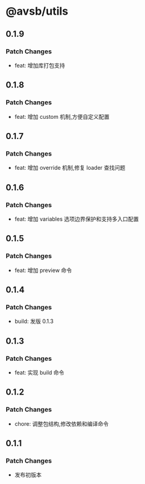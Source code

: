 # @avsb/utils

## 0.1.9

### Patch Changes

- feat: 增加库打包支持

## 0.1.8

### Patch Changes

- feat: 增加 custom 机制,方便自定义配置

## 0.1.7

### Patch Changes

- feat: 增加 override 机制,修复 loader 查找问题

## 0.1.6

### Patch Changes

- feat: 增加 variables 选项边界保护和支持多入口配置

## 0.1.5

### Patch Changes

- feat: 增加 preview 命令

## 0.1.4

### Patch Changes

- build: 发版 0.1.3

## 0.1.3

### Patch Changes

- feat: 实现 build 命令

## 0.1.2

### Patch Changes

- chore: 调整包结构,修改依赖和编译命令

## 0.1.1

### Patch Changes

- 发布初版本
